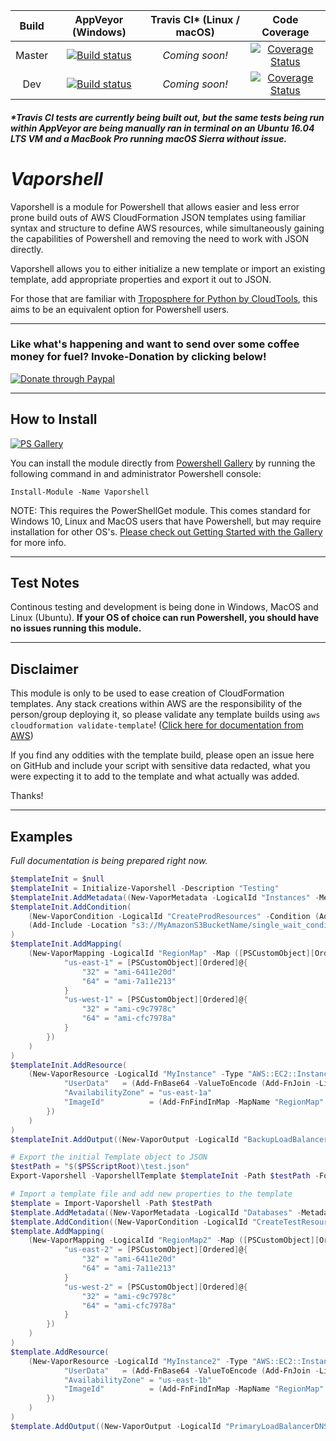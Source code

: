 | Build | AppVeyor (Windows) | Travis CI* (Linux / macOS) | Code Coverage |
|:-----:|:------------------:|:--------------------------:|:-------------:|
| Master | [![Build status](https://ci.appveyor.com/api/projects/status/8a4jsfv42tbmlym8/branch/master?svg=true)](https://ci.appveyor.com/project/nferrell/vaporshell/branch/master) |  _Coming soon!_ | [![Coverage Status](https://coveralls.io/repos/github/nferrell/Vaporshell/badge.svg?branch=dev)](https://coveralls.io/github/nferrell/Vaporshell?branch=master) |
| Dev | [![Build status](https://ci.appveyor.com/api/projects/status/8a4jsfv42tbmlym8/branch/dev?svg=true)](https://ci.appveyor.com/project/nferrell/vaporshell/branch/dev) | _Coming soon!_ | [![Coverage Status](https://coveralls.io/repos/github/nferrell/Vaporshell/badge.svg?branch=dev)](https://coveralls.io/github/nferrell/Vaporshell?branch=dev) |

##### _*Travis CI tests are currently being built out, but the same tests being run within AppVeyor are being manually ran in terminal on an Ubuntu 16.04 LTS VM and a MacBook Pro running macOS Sierra without issue._   

# *Vaporshell* 

Vaporshell is a module for Powershell that allows easier and less error prone build outs of AWS CloudFormation JSON templates using familiar syntax and structure to define AWS resources, while simultaneously gaining the capabilities of Powershell and removing the need to work with JSON directly.

Vaporshell allows you to either initialize a new template or import an existing template, add appropriate properties and export it out to JSON.

For those that are familiar with [Troposphere for Python by CloudTools](https://github.com/cloudtools/troposphere), this aims to be an equivalent option for Powershell users.

***

### Like what's happening and want to send over some coffee money for fuel? Invoke-Donation by clicking below!

[![Donate through Paypal](http://i.imgur.com/bE5YaCm.gif)](https://www.paypal.com/cgi-bin/webscr?cmd=_s-xclick&hosted_button_id=GU6CJMFGVP6ZS)

***

## How to Install

[![PS Gallery](https://img.shields.io/badge/install-PS%20Gallery-blue.svg)](https://www.powershellgallery.com/packages/Vaporshell)

You can install the module directly from [Powershell Gallery](https://www.powershellgallery.com/packages/vaporshell) by running the following command in and administrator Powershell console:

`Install-Module -Name Vaporshell`

NOTE: This requires the PowerShellGet module. This comes standard for Windows 10, Linux and MacOS users that have Powershell, but may require installation for other OS's. [Please check out Getting Started with the Gallery](https://www.powershellgallery.com/) for more info. 

***

## Test Notes

Continous testing and development is being done in Windows, MacOS and Linux (Ubuntu). **If your OS of choice can run Powershell, you should have no issues running this module.** 

***

## Disclaimer

This module is only to be used to ease creation of CloudFormation templates. Any stack creations within AWS are the responsibility of the person/group deploying it, so please validate any template builds using `aws cloudformation validate-template`! ([Click here for documentation from AWS](http://docs.aws.amazon.com/cli/latest/reference/cloudformation/validate-template.html))

If you find any oddities with the template build, please open an issue here on GitHub and include your script with sensitive data redacted, what you were expecting it to add to the template and what actually was added.

Thanks!

***

## Examples
_Full documentation is being prepared right now._

```powershell
$templateInit = $null
$templateInit = Initialize-Vaporshell -Description "Testing"
$templateInit.AddMetadata((New-VaporMetadata -LogicalId "Instances" -Metadata @{"Description" = "Information about the instances"}))
$templateInit.AddCondition(
    (New-VaporCondition -LogicalId "CreateProdResources" -Condition (Add-ConEquals -FirstValue (Add-FnRef -Ref "EnvType") -SecondValue "prod")),
    (Add-Include -Location "s3://MyAmazonS3BucketName/single_wait_condition.yaml")
)
$templateInit.AddMapping(
    (New-VaporMapping -LogicalId "RegionMap" -Map ([PSCustomObject][Ordered]@{
            "us-east-1" = [PSCustomObject][Ordered]@{
                "32" = "ami-6411e20d"
                "64" = "ami-7a11e213"
            }
            "us-west-1" = [PSCustomObject][Ordered]@{
                "32" = "ami-c9c7978c"
                "64" = "ami-cfc7978a"
            }
        })
    )
)
$templateInit.AddResource(
    (New-VaporResource -LogicalId "MyInstance" -Type "AWS::EC2::Instance" -Properties ([PSCustomObject][Ordered]@{
            "UserData"   = (Add-FnBase64 -ValueToEncode (Add-FnJoin -ListOfValues "Queue=",(Add-FnRef -Ref "MyQueue")))
            "AvailabilityZone" = "us-east-1a"
            "ImageId"          = (Add-FnFindInMap -MapName "RegionMap" -TopLevelKey "$_AWSRegion" -SecondLevelKey "32")
        })
    )
)
$templateInit.AddOutput((New-VaporOutput -LogicalId "BackupLoadBalancerDNSName" -Description "The DNSName of the backup load balancer" -Value (Add-FnGetAtt -LogicalNameOfResource "BackupLoadBalancer" -AttributeName "DNSName") -Condition "CreateProdResources"))

# Export the initial Template object to JSON
$testPath = "$($PSScriptRoot)\test.json"
Export-Vaporshell -VaporshellTemplate $templateInit -Path $testPath -Force

# Import a template file and add new properties to the template
$template = Import-Vaporshell -Path $testPath
$template.AddMetadata((New-VaporMetadata -LogicalId "Databases" -Metadata @{"Description" = "Information about the Databases"}))
$template.AddCondition((New-VaporCondition -LogicalId "CreateTestResources" -Condition (Add-ConEquals -FirstValue (Add-FnRef -Ref "EnvType") -SecondValue "test")))
$template.AddMapping(
    (New-VaporMapping -LogicalId "RegionMap2" -Map ([PSCustomObject][Ordered]@{
            "us-east-2" = [PSCustomObject][Ordered]@{
                "32" = "ami-6411e20d"
                "64" = "ami-7a11e213"
            }
            "us-west-2" = [PSCustomObject][Ordered]@{
                "32" = "ami-c9c7978c"
                "64" = "ami-cfc7978a"
            }
        })
    )
)
$template.AddResource(
    (New-VaporResource -LogicalId "MyInstance2" -Type "AWS::EC2::Instance" -Properties ([PSCustomObject][Ordered]@{
            "UserData"   = (Add-FnBase64 -ValueToEncode (Add-FnJoin -ListOfValues "Queue=",(Add-FnRef -Ref "MyQueue")))
            "AvailabilityZone" = "us-east-1b"
            "ImageId"          = (Add-FnFindInMap -MapName "RegionMap" -TopLevelKey "$_AWSRegion" -SecondLevelKey "32")
        })
    )
)
$template.AddOutput((New-VaporOutput -LogicalId "PrimaryLoadBalancerDNSName" -Description "The DNSName of the primary load balancer" -Value (Add-FnGetAtt -LogicalNameOfResource "PrimaryLoadBalancer" -AttributeName "DNSName") -Condition "CreateTestResources"))
```